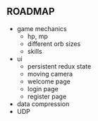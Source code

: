 ## ROADMAP

- game mechanics
  - hp, mp
  - different orb sizes
  - skills
- ui
  - persistent redux state
  - moving camera
  - welcome page
  - login page
  - register page
- data compression
- UDP